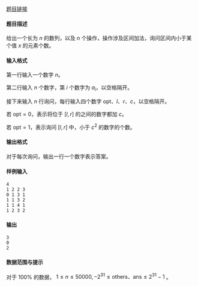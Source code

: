 [题目链接](https://loj.ac/p/6278) 

#### 题目描述

给出一个长为 $n$ 的数列，以及 $n$ 个操作，操作涉及区间加法，询问区间内小于某个值 $x$ 的元素个数。

#### 输入格式

第一行输入一个数字 $n$。

第二行输入 $n$ 个数字，第 $i$ 个数字为 $a_i$，以空格隔开。

接下来输入 $n$ 行询问，每行输入四个数字 $\mathrm{opt}、l、r、c$，以空格隔开。

若 $\mathrm{opt} = 0$，表示将位于 $[l, r]$ 的之间的数字都加 $c$。

若 $\mathrm{opt} = 1$，表示询问 $[l, r]$ 中，小于 $c^2$ 的数字的个数。

#### 输出格式

对于每次询问，输出一行一个数字表示答案。

#### 样例输入

```
4
1 2 2 3
0 1 3 1
1 1 3 2
1 1 4 1
1 2 3 2

```

#### 输出

```
3
0
2

```

#### 数据范围与提示

对于 $100\%$ 的数据， $1 \leq n \leq 50000, -2^{31} \leq \mathrm{others}、 \mathrm{ans} \leq 2^{31}-1$ 。
